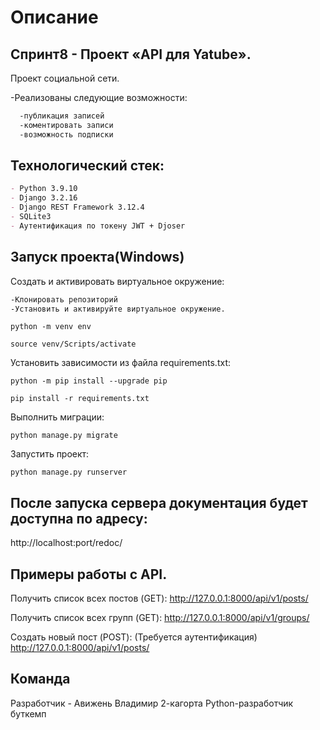 # Описание 

## Спринт8 - Проект «API для Yatube». 

Проект социальной сети.

-Реализованы следующие возможности:
```md
  -публикация записей
  -коментировать записи
  -возможность подписки
```
## Технологический стек:
```md
- Python 3.9.10
- Django 3.2.16
- Django REST Framework 3.12.4
- SQLite3
- Аутентификация по токену JWT + Djoser
```

## Запуск проекта(Windows)
Cоздать и активировать виртуальное окружение:
```md
-Клонировать репозиторий
-Установить и активируйте виртуальное окружение.
```

```
python -m venv env
```

```
source venv/Scripts/activate
```

Установить зависимости из файла requirements.txt:

```
python -m pip install --upgrade pip
```

```
pip install -r requirements.txt
```

Выполнить миграции:

```
python manage.py migrate
```

Запустить проект:

```
python manage.py runserver
```

## После запуска сервера документация будет доступна по адресу:
http://localhost:port/redoc/

## Примеры работы с API.

Получить список всех постов (GET):
http://127.0.0.1:8000/api/v1/posts/

Получить список всех групп (GET):
http://127.0.0.1:8000/api/v1/groups/

Создать новый пост (POST):
(Требуется аутентификация)
http://127.0.0.1:8000/api/v1/posts/


## Команда

Разработчик - Авижень Владимир 2-кагорта Python-разработчик буткемп
